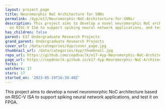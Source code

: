 ```yaml
---
layout: project_page
title: Neuromorphic NoC Architecture for SNNs
permalink: /4yp/e17/Neuromorphic-NoC-Architecture-for-SNNs/
description: This project aims to develop a novel neuromorphic NoC architecture based
  on RISC-V ISA to support spiking neural network applications, and test it on FPGA.
has_children: false
parent: E17 Undergraduate Research Projects
grand_parent: Undergraduate Research Projects
cover_url: /data/categories/4yp/cover_page.jpg
thumbnail_url: /data/categories/4yp/thumbnail.jpg
repo_url: https://github.com/cepdnaclk/e17-4yp-Neuromorphic-NoC-Architecture-for-SNNs
page_url: https://cepdnaclk.github.io/e17-4yp-Neuromorphic-NoC-Architecture-for-SNNs
forks: 7
watchers: 17
stars: 17
started_on: '2023-05-19T16:39:40Z'
---
```


This project aims to develop a novel neuromorphic NoC architecture based on RISC-V ISA to support spiking neural network applications, and test it on FPGA.